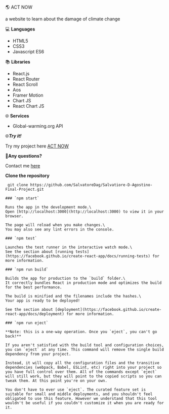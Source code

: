 🌎 ACT NOW

a website to learn about the damage of climate change


💻 **Languages**
- HTML5
- CSS3
- Javascript ES6


📚 **Libraries**
- React.js
- React Router
- React Scroll
- Aos
- Framer Motion
- Chart JS
- React Chart JS

🌐 **Services**
- Global-warming.org API

🌐***Try it!***

Try my project here [ACT NOW](https://climate-change-dashboard.netlify.app/)

📧**Any questions?**

Contact me [here](salvatore-dagostino@hotmail.it)


**Clone the repository**

```
 git clone https://github.com/SalvatoreDag/Salvatiore-D-Agostino-Final-Project.git

### `npm start`

Runs the app in the development mode.\
Open [http://localhost:3000](http://localhost:3000) to view it in your browser.

The page will reload when you make changes.\
You may also see any lint errors in the console.

### `npm test`

Launches the test runner in the interactive watch mode.\
See the section about [running tests](https://facebook.github.io/create-react-app/docs/running-tests) for more information.

### `npm run build`

Builds the app for production to the `build` folder.\
It correctly bundles React in production mode and optimizes the build for the best performance.

The build is minified and the filenames include the hashes.\
Your app is ready to be deployed!

See the section about [deployment](https://facebook.github.io/create-react-app/docs/deployment) for more information.

### `npm run eject`

**Note: this is a one-way operation. Once you `eject`, you can't go back!**

If you aren't satisfied with the build tool and configuration choices, you can `eject` at any time. This command will remove the single build dependency from your project.

Instead, it will copy all the configuration files and the transitive dependencies (webpack, Babel, ESLint, etc) right into your project so you have full control over them. All of the commands except `eject` will still work, but they will point to the copied scripts so you can tweak them. At this point you're on your own.

You don't have to ever use `eject`. The curated feature set is suitable for small and middle deployments, and you shouldn't feel obligated to use this feature. However we understand that this tool wouldn't be useful if you couldn't customize it when you are ready for it.

